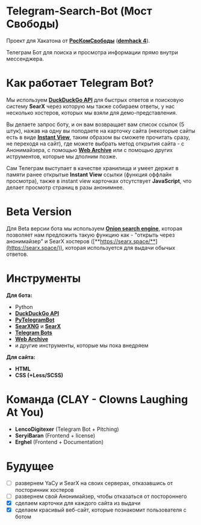 # Telegram-Search-Bot (Мост Свободы)
Проект для Хакатона от [**РосКомСвободы**](https://roskomsvoboda.org/) ([**demhack 4**](https://demhack.ru/)).

Телеграм Бот для поиска и просмотра информации прямо внутри мессенджера.

# Как работает Telegram Bot?
Мы используем [**DuckDuckGo API**](https://api.duckduckgo.com/api) для быстрых ответов и поисковую систему **SearX** через которую мы также собираем ответы, у нас несколько хостеров, которых мы взяли для демо-представления. 

Вы делаете запрос боту, и он вам возвращает вам список ссылок (5 штук), нажав на одну вы поподаете на карточку сайта (некоторые сайты есть в виде [**Instant View**](https://instantview.telegram.org/), таким образом вы сможете прочитать сразу, не переходя на сайт), где можете выбрать метод открытия сайта - с Анонимайзера, с помощью [**Web Archive**](https://archive.org/web/) или с помощью других иструментов, которые мы дполним позже.

Сам Телеграм выступает в качестве хранилища и умеет держит в памяти ранее открытые **Instant View** ссылки (функция оффлайн просмотра), также в instant view карточках отсутствует **JavaScript**, что делает просмотр страниц в разы анонимнее.

# Beta Version
Для Beta версии бота мы используем [**Onion search engine**](https://addons.mozilla.org/ru/firefox/addon/onion-search-engine/), которая позволяет нам предложить такую функцию как - "открыть через анонимайзер" и SearX хостеров ([**https://searx.space/**](https://searx.space/)), которая используется для выдачи обычых ответов. 

# Инструменты
**Для бота:**
- Python
- [**DuckDuckGo API**](https://api.duckduckgo.com/api)
- [**PyTelegramBot**](https://github.com/eternnoir/pyTelegramBotAPI)
- [**SearXNG**](https://github.com/searxng/searxng) и [**SearX**](https://github.com/searx/searx)
- [**Telegram Bots**](https://core.telegram.org/bots)
- [**Web Archive**](https://archive.org/web/)
- и другие инструменты, которые мы пока внедряем 

**Для сайта:** 
- **HTML**
- **CSS (+Less/SCSS)**

# Команда (CLAY - Clowns Laughing At You)
- **LencoDigitexer** (Telegram Bot + Pitching)
- **SeryiBaran** (Frontend + license)
- **Erghel** (Frontend + Documentation)

# Будущее
- [ ] развернем YaCy и SearX на своих серверах, отказавшись от посторинник хостеров 
- [ ] развернем свой Анонимайзер, чтобы отказаться от постороннего 
- [x] сделаем карточки для каждого сайта из выдачи
- [x] сделаем красивый веб-сайт, которые познакомит пользователя с ботом 
